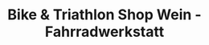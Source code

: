 ---
title: "Bike & Triathlon Shop Wein - Fahrradwerkstatt"
url: /mainz/bike-und-triathlon-shop-wein-fahrradwerkstatt/
shop: Fahrrad
---